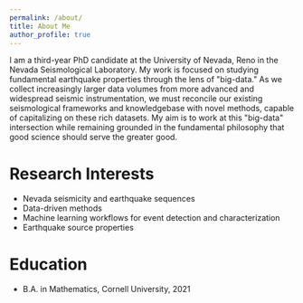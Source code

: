 ```yaml
---
permalink: /about/
title: About Me
author_profile: true
---
```


I am a third-year PhD candidate at the University of Nevada, Reno in the Nevada Seismological Laboratory. My work is focused on studying fundamental earthquake properties through the lens of "big-data." As we collect increasingly larger data volumes from more advanced and widespread seismic instrumentation, we must reconcile our existing seismological frameworks and knowledgebase with novel methods, capable of capitalizing on these rich datasets. My aim is to work at this "big-data" intersection while remaining grounded in the fundamental philosophy that good science should serve the greater good.

# Research Interests
- Nevada seismicity and earthquake sequences
- Data-driven methods
- Machine learning workflows for event detection and characterization
- Earthquake source properties

# Education
- B.A. in Mathematics, Cornell University, 2021
